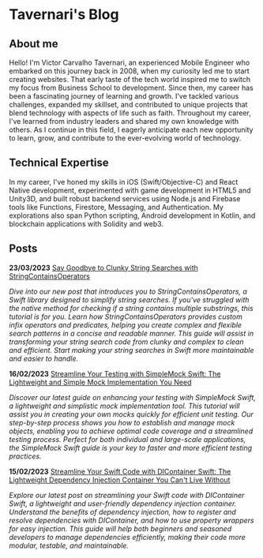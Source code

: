 # Tavernari's Blog

## About me

Hello! I'm Victor Carvalho Tavernari, an experienced Mobile Engineer who embarked on this journey back in 2008, when my curiosity led me to start creating websites. That early taste of the tech world inspired me to switch my focus from Business School to development. Since then, my career has been a fascinating journey of learning and growth. I've tackled various challenges, expanded my skillset, and contributed to unique projects that blend technology with aspects of life such as faith. Throughout my career, I've learned from industry leaders and shared my own knowledge with others. As I continue in this field, I eagerly anticipate each new opportunity to learn, grow, and contribute to the ever-evolving world of technology.

## Technical Expertise

In my career, I've honed my skills in iOS (Swift/Objective-C) and React Native development, experimented with game development in HTML5 and Unity3D, and built robust backend services using Node.js and Firebase tools like Functions, Firestore, Messaging, and Authentication. My explorations also span Python scripting, Android development in Kotlin, and blockchain applications with Solidity and web3.

## Posts

**23/03/2023** [Say Goodbye to Clunky String Searches with StringContainsOperators](/2023/03/23/Strings_Searches_Operations.md)

*Dive into our new post that introduces you to StringContainsOperators, a Swift library designed to simplify string searches. If you've struggled with the native method for checking if a string contains multiple substrings, this tutorial is for you. Learn how StringContainsOperators provides custom infix operators and predicates, helping you create complex and flexible search patterns in a concise and readable manner. This guide will assist in transforming your string search code from clunky and complex to clean and efficient. Start making your string searches in Swift more maintainable and easier to handle.*

**16/02/2023** [Streamline Your Testing with SimpleMock Swift: The Lightweight and Simple Mock Implementation You Need](/2023/02/16/Testing_With_SimpleMock.md)

*Discover our latest guide on enhancing your testing with SimpleMock Swift, a lightweight and simplistic mock implementation tool. This tutorial will assist you in creating your own mocks quickly for efficient unit testing. Our step-by-step process shows you how to establish and manage mock objects, enabling you to achieve optimal code coverage and a streamlined testing process. Perfect for both individual and large-scale applications, the SimpleMock Swift guide is your key to faster and more efficient testing practices.*

**15/02/2023** [Streamline Your Swift Code with DIContainer Swift: The Lightweight Dependency Injection Container You Can't Live Without](/2023/02/15/Swift_DIContainer_Guide.md)

*Explore our latest post on streamlining your Swift code with DIContainer Swift, a lightweight and user-friendly dependency injection container. Understand the benefits of dependency injection, how to register and resolve dependencies with DIContainer, and how to use property wrappers for easy injection. This guide will help both beginners and seasoned developers to manage dependencies efficiently, making their code more modular, testable, and maintainable.*